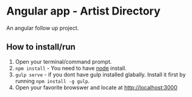 # Angular app - Artist Directory

An angular follow up project. 

## How to install/run 

1. Open your terminal/command prompt.
2. `npm install` - You need to have [node](http://nodejs.org/) install.
3. `gulp serve` - if you dont have gulp installed glabally. Install it first by
running `npm install -g gulp`. 
4. Open your favorite browswer and locate at 
[http://localhost:3000](http://localhost:3000) 